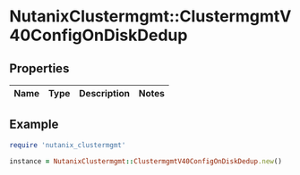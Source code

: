 # NutanixClustermgmt::ClustermgmtV40ConfigOnDiskDedup

## Properties

| Name | Type | Description | Notes |
| ---- | ---- | ----------- | ----- |

## Example

```ruby
require 'nutanix_clustermgmt'

instance = NutanixClustermgmt::ClustermgmtV40ConfigOnDiskDedup.new()
```

